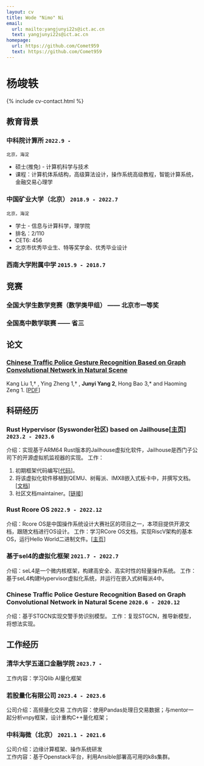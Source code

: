 ```yaml
---
layout: cv
title: Wode "Nimo" Ni
email:
  url: mailto:yangjunyi22s@ict.ac.cn
  text: yangjunyi22s@ict.ac.cn
homepage:
  url: https://github.com/Comet959
  text: https://github.com/Comet959
---
```


# 杨竣轶

<!--
include contact information from the front matter
Supported arguments:
    - homepage: url, text
    - phone
    - email
-->

{% include cv-contact.html %}

## 教育背景

### **中科院计算所** `2022.9 -`

```
北京，海淀
```

- 硕士(推免) - 计算机科学与技术
- 课程：计算机体系结构，高级算法设计，操作系统高级教程，智能计算系统，金融交易心理学


### **中国矿业大学（北京）** `2018.9 - 2022.7`

```
北京，海淀
```

- 学士 - 信息与计算科学，理学院
- 排名：2/110
- CET6: 456
- 北京市优秀毕业生、特等奖学金、优秀毕业设计

### **西南大学附属中学** `2015.9 - 2018.7`
## 竞赛

### 全国大学生数学竞赛（数学类甲组） —— 北京市一等奖
### 全国高中数学联赛 —— 省三

## 论文

### [**Chinese Traffic Police Gesture Recognition Based on Graph Convolutional Network in Natural Scene**](https://www.mdpi.com/2076-3417/11/24/11951)
Kang Liu 1,† , Ying Zheng 1,† , **Junyi Yang 2**, Hong Bao 3,* and Haoming Zeng 1.
[[PDF](https://mdpi-res.com/d_attachment/applsci/applsci-11-11951/article_deploy/applsci-11-11951-v2.pdf?version=1639636549)]

## 科研经历
### **Rust Hypervisor (Syswonder社区) based on Jailhouse[[主页](http://report.syswonder.org/#/)]** `2023.2 - 2023.6`
介绍：实现基于ARM64 Rust版本的Jailhouse虚拟化软件，Jailhouse是西门子公司下的开源虚拟机监视器的实现。
工作：
1. 初期框架代码编写[[代码](https://github.com:Comet959/armv8-rust-hypervisor)]。
2. 将该虚拟化软件移植到QEMU、树莓派、IMX8嵌入式板卡中，并撰写文档。[[文档](http://report.syswonder.org/#/2023/20230421_ARM64-QEMU-jailhouse)]
3. 社区文档maintainer。[[链接](https://github.com/syswonder/report)]
### **Rust Rcore OS** `2022.9 - 2022.12`
介绍：Rcore OS是中国操作系统设计大赛社区的项目之一，本项目提供开源文档，跟随文档进行OS设计。
工作：学习RCore OS文档，实现RiscV架构的基本OS，运行Hello World二进制文件。[[主页](https://github.com/LearningOS)]

### **基于sel4的虚拟化框架** `2021.7 - 2022.7`
介绍：seL4是一个微内核框架，构建高安全、高实时性的轻量操作系统。
工作：基于seL4构建Hypervisor虚拟化系统，并运行在嵌入式树莓派4中。

### **Chinese Traffic Police Gesture Recognition Based on Graph Convolutional Network in Natural Scene** `2020.6 - 2020.12`
介绍：基于STGCN实现交警手势识别模型。
工作：复现STGCN，推导新模型，将想法实现。

## 工作经历
### **清华大学五道口金融学院** `2023.7 - `
工作内容：学习Qlib AI量化框架
### **若股量化有限公司** `2023.4 - 2023.6`
公司介绍：高频量化交易
工作内容：使用Pandas处理日交易数据；与mentor一起分析vnpy框架，设计重构C++量化框架；
### **中科海微（北京）** `2021.1 - 2021.6`
公司介绍：边缘计算框架、操作系统研发<br>
工作内容：基于Openstack平台，利用Ansible部署高可用的k8s集群。


<!-- ### Footer

Last updated: May 2013 -->
